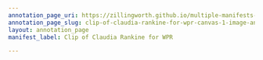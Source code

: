 ```yaml
---
annotation_page_uri: https://zillingworth.github.io/multiple-manifests-2/annotations/clip-of-claudia-rankine-for-wpr-canvas-1-image-and-environment.json
annotation_page_slug: clip-of-claudia-rankine-for-wpr-canvas-1-image-and-environment
layout: annotation_page
manifest_label: Clip of Claudia Rankine for WPR

---
```

